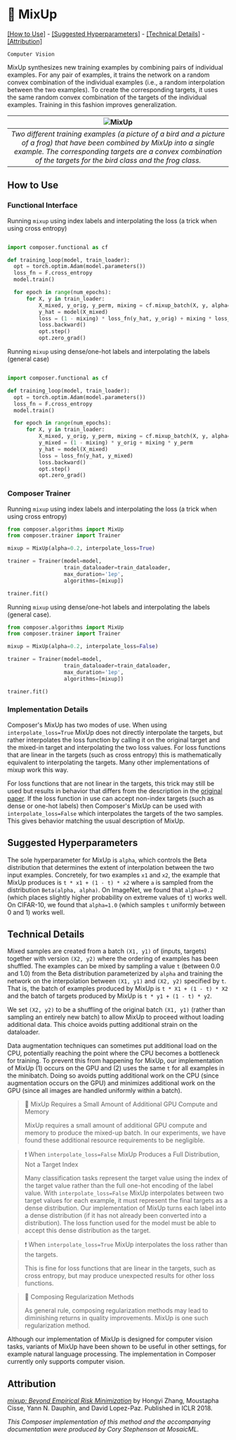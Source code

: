 # 🥣 MixUp


[\[How to Use\]](#how-to-use) - [\[Suggested Hyperparameters\]](#suggested-hyperparameters) - [\[Technical Details\]](#technical-details) - [\[Attribution\]](#attribution)

`Computer Vision`

MixUp synthesizes new training examples by combining pairs of individual examples.
For any pair of examples, it trains the network on a random convex combination of the individual examples (i.e., a random interpolation between the two examples).
To create the corresponding targets, it uses the same random convex combination of the targets of the individual examples.
Training in this fashion improves generalization.

| ![MixUp](https://storage.googleapis.com/docs.mosaicml.com/images/methods/mix_up.png) |
|:--:
|*Two different training examples (a picture of a bird and a picture of a frog) that have been combined by MixUp into a single example. The corresponding targets are a convex combination of the targets for the bird class and the frog class.*|

## How to Use

### Functional Interface

Running `mixup` using index labels and interpolating the loss (a trick when using cross entropy)
```python

import composer.functional as cf

def training_loop(model, train_loader):
  opt = torch.optim.Adam(model.parameters())
  loss_fn = F.cross_entropy
  model.train()

  for epoch in range(num_epochs):
      for X, y in train_loader:
          X_mixed, y_orig, y_perm, mixing = cf.mixup_batch(X, y, alpha=0.2)
          y_hat = model(X_mixed)
          loss = (1 - mixing) * loss_fn(y_hat, y_orig) + mixing * loss_fn(y_hat, y_perm)
          loss.backward()
          opt.step()
          opt.zero_grad()
```

Running `mixup` using dense/one-hot labels and interpolating the labels (general case)
```python

import composer.functional as cf

def training_loop(model, train_loader):
  opt = torch.optim.Adam(model.parameters())
  loss_fn = F.cross_entropy
  model.train()

  for epoch in range(num_epochs):
      for X, y in train_loader:
          X_mixed, y_orig, y_perm, mixing = cf.mixup_batch(X, y, alpha=0.2)
          y_mixed = (1 - mixing) * y_orig + mixing * y_perm
          y_hat = model(X_mixed)
          loss = loss_fn(y_hat, y_mixed)
          loss.backward()
          opt.step()
          opt.zero_grad()
```

### Composer Trainer

Running `mixup` using index labels and interpolating the loss (a trick when using cross entropy)
```python
from composer.algorithms import MixUp
from composer.trainer import Trainer

mixup = MixUp(alpha=0.2, interpolate_loss=True)

trainer = Trainer(model=model,
                  train_dataloader=train_dataloader,
                  max_duration='1ep',
                  algorithms=[mixup])

trainer.fit()
```

Running `mixup` using dense/one-hot labels and interpolating the labels (general case).
```python
from composer.algorithms import MixUp
from composer.trainer import Trainer

mixup = MixUp(alpha=0.2, interpolate_loss=False)

trainer = Trainer(model=model,
                  train_dataloader=train_dataloader,
                  max_duration='1ep',
                  algorithms=[mixup])

trainer.fit()
```

### Implementation Details

Composer's MixUp has two modes of use. When using `interpolate_loss=True` MixUp does not directly interpolate the targets, but rather interpolates the loss function by calling it on the original target and the mixed-in target and interpolating the two loss values. For loss functions that are linear in the targets (such as cross entropy) this is mathematically equivalent to interpolating the targets. Many other implementations of mixup work this way.

For loss functions that are not linear in the targets, this trick may still be used but results in behavior that differs from the description in the [original paper](https://arxiv.org/abs/1710.09412). If the loss function in use can accept non-index targets (such as dense or one-hot labels) then Composer's MixUp can be used with `interpolate_loss=False` which interpolates the targets of the two samples. This gives behavior matching the usual description of MixUp.

## Suggested Hyperparameters

The sole hyperparameter for MixUp is `alpha`, which controls the Beta distribution that determines the extent of interpolation between the two input examples.
Concretely, for two examples `x1` and `x2`, the example that MixUp produces is `t * x1 + (1 - t) * x2` where `a` is sampled from the distribution `Beta(alpha, alpha)`.
On ImageNet, we found that `alpha=0.2` (which places slightly higher probability on extreme values of `t`) works well.
On CIFAR-10, we found that `alpha=1.0` (which samples `t` uniformly between 0 and 1) works well.


## Technical Details

Mixed samples are created from a batch `(X1, y1)` of (inputs, targets) together with version `(X2, y2)` where the ordering of examples has been shuffled. The examples can be mixed by sampling a value `t` (between 0.0 and 1.0) from the Beta distribution parameterized by `alpha` and training the network on the interpolation between `(X1, y1)` and `(X2, y2)` specified by `t`. That is, the batch of examples produced by MixUp is `t * X1 + (1 - t) * X2` and the batch of targets produced by MixUp is `t * y1 + (1 - t) * y2`.

We set `(X2, y2)` to be a shuffling of the original batch `(X1, y1)` (rather than sampling an entirely new batch) to allow MixUp to proceed without loading additional data.
This choice avoids putting additional strain on the dataloader.


Data augmentation techniques can sometimes put additional load on the CPU, potentially reaching the point where the CPU becomes a bottleneck for training.
To prevent this from happening for MixUp, our implementation of MixUp (1) occurs on the GPU and (2) uses the same `t` for all examples in the minibatch.
Doing so avoids putting additional work on the CPU (since augmentation occurs on the GPU) and minimizes additional work on the GPU (since all images are handled uniformly within a batch).

> 🚧 MixUp Requires a Small Amount of Additional GPU Compute and Memory
>
> MixUp requires a small amount of additional GPU compute and memory to produce the mixed-up batch.
> In our experiments, we have found these additional resource requirements to be negligible.

> ❗ When `interpolate_loss=False` MixUp Produces a Full Distribution, Not a Target Index
>
> Many classification tasks represent the target value using the index of the target value rather than the full one-hot encoding of the label value.
> With `interpolate_loss=False` MixUp interpolates between two target values for each example, it must represent the final targets as a dense distribution.
> Our implementation of MixUp turns each label into a dense distribution (if it has not already been converted into a distribution).
> The loss function used for the model must be able to accept this dense distribution as the target.

>❗ When `interpolate_loss=True` MixUp interpolates the loss rather than the targets.
>
> This is fine for loss functions that are linear in the targets, such as cross entropy, but may produce unexpected results for other loss functions.

> 🚧 Composing Regularization Methods
>
> As general rule, composing regularization methods may lead to diminishing returns in quality improvements. MixUp is one such regularization method.

Although our implementation of MixUp is designed for computer vision tasks, variants of MixUp have been shown to be useful in other settings, for example natural language processing.
The implementation in Composer currently only supports computer vision.


## Attribution

[*mixup: Beyond Empirical Risk Minimization*](https://arxiv.org/abs/1710.09412) by Hongyi Zhang, Moustapha Cisse, Yann N. Dauphin, and David Lopez-Paz. Published in ICLR 2018.

*This Composer implementation of this method and the accompanying documentation were produced by Cory Stephenson at MosaicML.*
